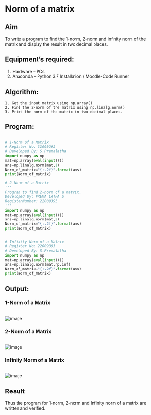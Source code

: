 # Norm of a matrix
## Aim
To write a program to find the 1-norm, 2-norm and infinity norm of the matrix and display the result in two decimal places.
## Equipment’s required:
1.	Hardware – PCs
2.	Anaconda – Python 3.7 Installation / Moodle-Code Runner
## Algorithm:
	1. Get the input matrix using np.array()   
    2. Find the 2-norm of the matrix using np.linalg.norm()
	3. Print the norm of the matrix in two decimal places.
## Program:
```Python

# 1-Norm of a Matrix
# Register No: 22009393
# Developed By: S.Premalatha
import numpy as np
mat=np.array(eval(input()))
ans=np.linalg.norm(mat,1)
Norm_of_matrix="{:.2f}".format(ans)
print(Norm_of_matrix)

# 2-Norm of a Matrix
'''
Program to find 2-norm of a matrix.
Developed by: PREMA LATHA S
RegisterNumber: 22009393
'''
import numpy as np
mat=np.array(eval(input()))
ans=np.linalg.norm(mat,2)
Norm_of_matrix="{:.2f}".format(ans)
print(Norm_of_matrix)


# Infinity Norm of a Matrix
# Register No: 22009393
# Developed By: S.Premalatha
import numpy as np
mat=np.array(eval(input()))
ans=np.linalg.norm(mat,np.inf)
Norm_of_matrix="{:.2f}".format(ans)
print(Norm_of_matrix)

```

## Output:
### 1-Norm of a Matrix
<br>![image](https://user-images.githubusercontent.com/120620842/213923965-97ba571f-0940-4ef5-b44c-3a37787a47de.png)


### 2-Norm of a Matrix
<br>![image](https://user-images.githubusercontent.com/120620842/213923995-53378b09-8af6-442d-95df-dada7a7fa866.png)


### Infinity Norm of a Matrix
<br>![image](https://user-images.githubusercontent.com/120620842/213924022-d43d0848-1164-414b-aa0a-0f6e2b3e8630.png)


## Result
Thus the program for 1-norm, 2-norm and Infinity norm of a matrix are written and verified.
